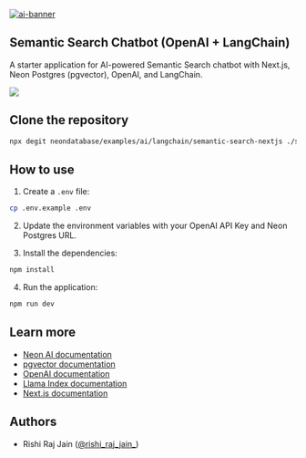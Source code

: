 [![ai-banner](https://github.com/neondatabase/website/assets/22715126/1b73d601-af7e-4546-bf7a-dd52f2f0b7ef)](https://console.neon.tech/signup)

## Semantic Search Chatbot (OpenAI + LangChain)

A starter application for AI-powered Semantic Search chatbot with Next.js, Neon Postgres (pgvector), OpenAI, and LangChain.

[![](https://vercel.com/button)](https://vercel.com/new/clone?repository-url=https://github.com/neondatabase/examples/tree/main/ai/langchain/semantic-search-nextjs&env=POSTGRES_URL,OPENAI_API_KEY)

## Clone the repository

```bash
npx degit neondatabase/examples/ai/langchain/semantic-search-nextjs ./semantic-search-nextjs
```

## How to use

1. Create a `.env` file:

```bash
cp .env.example .env
```

2. Update the environment variables with your OpenAI API Key and Neon Postgres URL.

3. Install the dependencies:

```bash
npm install
```

4. Run the application:

```bash
npm run dev
```

## Learn more

- [Neon AI documentation](https://neon.tech/docs/ai/ai-intro)
- [pgvector documentation](https://github.com/pgvector/pgvector)
- [OpenAI documentation](https://platform.openai.com/docs/introduction)
- [Llama Index documentation](https://llama.meta.com/docs/get-started/)
- [Next.js documentation](https://nextjs.org/docs)

## Authors

- Rishi Raj Jain ([@rishi_raj_jain_](https://twitter.com/rishi_raj_jain_))
